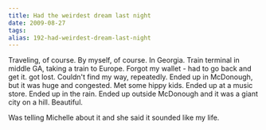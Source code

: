 ```yaml
---
title: Had the weirdest dream last night
date: 2009-08-27
tags: 
alias: 192-had-weirdest-dream-last-night
---
```

Traveling, of course. By myself, of course. In Georgia. Train terminal in middle GA, taking a train to Europe. Forgot my wallet - had to go back and get it. got lost. Couldn't find my way, repeatedly. Ended up in McDonough, but it was huge and congested. Met some hippy kids. Ended up at a music store. Ended up in the rain. Ended up outside McDonough and it was a giant city on a hill. Beautiful. 

Was telling Michelle about it and she said it sounded like my life.